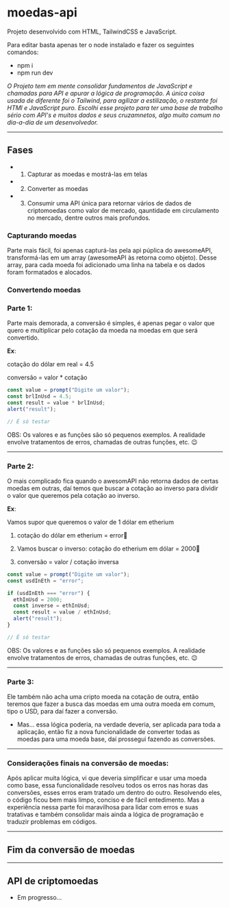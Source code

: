 # moedas-api

Projeto desenvolvido com HTML, TailwindCSS e JavaScript.

Para editar basta apenas ter o node instalado e fazer os seguintes comandos:

- npm i
- npm run dev

_O Projeto tem em mente consolidar fundamentos de JavaScript e chamadas para API e apurar a lógica de programação.
A única coisa usada de diferente foi o Tailwind, para agilizar a estilização, o restante foi HTMl e JavaScript puro.
Escolhi esse projeto para ter uma base de trabalho sério com API's e muitos dados e seus cruzamnetos, algo muito comum no dia-a-dia de um desenvolvedor._

---

## Fases

- 1. Capturar as moedas e mostrá-las em telas
- 2. Converter as moedas
- 3. Consumir uma API única para retornar vários de dados de criptomoedas como valor de mercado, qauntidade em circulamento no mercado, dentre outros mais profundos.

### Capturando moedas

Parte mais fácil, foi apenas capturá-las pela api púplica do awesomeAPI, transformá-las em um array (awesomeAPI às retorna como objeto). Desse array, para cada moeda foi adicionado uma linha na tabela e os dados foram formatados e alocados.

### Convertendo moedas

### Parte 1:

Parte mais demorada, a conversão é simples, é apenas pegar o valor que quero e multiplicar pelo cotação da moeda na moedas em que será convertido.

**Ex**:

cotação do dólar em real = 4.5

conversão = valor \* cotação

```javascript
const value = prompt("Digite um valor");
const brlInUsd = 4.5;
const result = value * brlInUsd;
alert("result");

// É só testar
```

OBS: Os valores e as funções são só pequenos exemplos. A realidade envolve tratamentos de erros, chamadas de outras funções, etc. 😉

---

### Parte 2:

O mais complicado fica quando o awesomAPI não retorna dados de certas moedas em outras, daí temos que buscar a cotação ao inverso para dividir o valor que queremos pela cotação ao inverso.

**Ex**:

Vamos supor que queremos o valor de 1 dólar em etherium

1. cotação do dólar em etherium = error🚫

2. Vamos buscar o inverso:
   cotação do etherium em dólar = 2000🚫

3. conversão = valor / cotação inversa

```javascript
const value = prompt("Digite um valor");
const usdInEth = "error";

if (usdInEth === "error") {
  ethInUsd = 2000;
  const inverse = ethInUsd;
  const result = value / ethInUsd;
  alert("result");
}

// É só testar
```

OBS: Os valores e as funções são só pequenos exemplos. A realidade envolve tratamentos de erros, chamadas de outras funções, etc. 😉

---

### Parte 3:

Ele também não acha uma cripto moeda na cotação de outra, então teremos que fazer a busca das moedas em uma outra moeda em comum, tipo o USD, para daí fazer a conversão.

- Mas... essa lógica poderia, na verdade deveria, ser aplicada para toda a aplicação, então fiz a nova funcionalidade de converter todas as moedas para uma moeda base, daí prossegui fazendo as conversões.

---

### Considerações finais na conversão de moedas:

Após aplicar muita lógica, vi que deveria simplificar e usar uma moeda como base, essa funcionalidade resolveu todos os erros nas horas das conversões, esses erros eram tratado um dentro do outro. Resolvendo eles, o código ficou bem mais limpo, conciso e de fácil entedimento. Mas a experiência nessa parte foi maravilhosa para lidar com erros e suas tratativas e também consolidar mais ainda a lógica de programação e traduzir problemas em códigos.

---

## Fim da conversão de moedas

---

## API de criptomoedas

- Em progresso...
